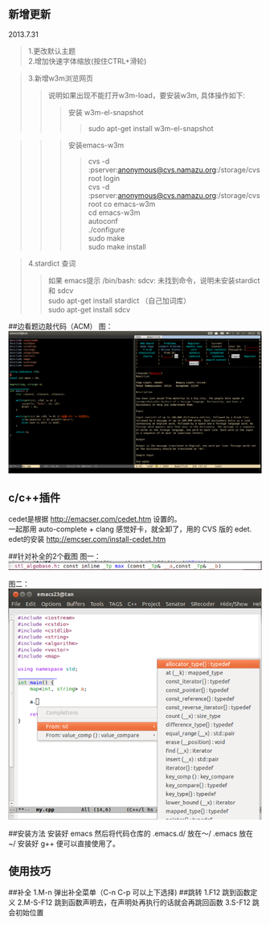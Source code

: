 新增更新
----------------------------
2013.7.31
> 1.更改默认主题  
> 2.增加快速字体缩放(按住CTRL+滑轮)  

> 3.新增w3m浏览网页  
>> 说明如果出现不能打开w3m-load，要安装w3m, 具体操作如下:  
>>> 安装 w3m-el-snapshot  
>>>> sudo apt-get install w3m-el-snapshot

>>> 安装emacs-w3m  
>>>> cvs -d :pserver:anonymous@cvs.namazu.org:/storage/cvsroot login  
>>>> cvs -d :pserver:anonymous@cvs.namazu.org:/storage/cvsroot co emacs-w3m  
>>>> cd emacs-w3m  
>>>> autoconf  
>>>> ./configure  
>>>> sudo make  
>>>> sudo make install  

> 4.stardict 查词  
>> 如果 emacs提示 /bin/bash: sdcv: 未找到命令，说明未安装stardict 和 sdcv  
>> sudo apt-get install stardict （自己加词库）  
>> sudo apt-get install sdcv  


##边看题边敲代码（ACM）
图：  
![acming](acming.png)

c/c++插件
---------------------------------------------------------
cedet是根据 http://emacser.com/cedet.htm 设置的。  
一起那用 auto-complete + clang 感觉好卡，就全卸了，用的 CVS 版的 edet.  
edet的安装 http://emcser.com/install-cedet.htm  

##针对补全的2个截图
图一：
![图1](1.png)


图二：
![图2](2.png)


##安装方法
		安装好 emacs 然后将代码仓库的
		.emacs.d/ 放在～/
		.emacs 放在 ~/
		安装好 g++ 便可以直接使用了。

使用技巧
------------------
##补全
		1.M-n 弹出补全菜单（C-n C-p 可以上下选择)
##跳转
		1.F12 跳到函数定义
		2.M-S-F12 跳到函数声明去，在声明处再执行的话就会再跳回函数
		3.S-F12 跳会初始位置
